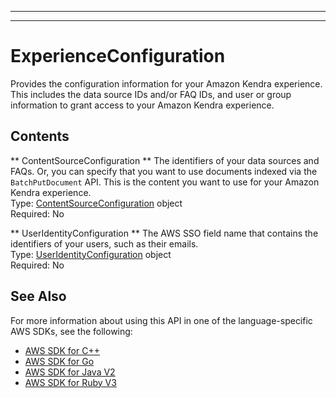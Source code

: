 --------

--------

# ExperienceConfiguration<a name="API_ExperienceConfiguration"></a>

Provides the configuration information for your Amazon Kendra experience\. This includes the data source IDs and/or FAQ IDs, and user or group information to grant access to your Amazon Kendra experience\.

## Contents<a name="API_ExperienceConfiguration_Contents"></a>

 ** ContentSourceConfiguration **   <a name="Kendra-Type-ExperienceConfiguration-ContentSourceConfiguration"></a>
The identifiers of your data sources and FAQs\. Or, you can specify that you want to use documents indexed via the `BatchPutDocument` API\. This is the content you want to use for your Amazon Kendra experience\.  
Type: [ContentSourceConfiguration](API_ContentSourceConfiguration.md) object  
Required: No

 ** UserIdentityConfiguration **   <a name="Kendra-Type-ExperienceConfiguration-UserIdentityConfiguration"></a>
The AWS SSO field name that contains the identifiers of your users, such as their emails\.  
Type: [UserIdentityConfiguration](API_UserIdentityConfiguration.md) object  
Required: No

## See Also<a name="API_ExperienceConfiguration_SeeAlso"></a>

For more information about using this API in one of the language\-specific AWS SDKs, see the following:
+  [AWS SDK for C\+\+](https://docs.aws.amazon.com/goto/SdkForCpp/kendra-2019-02-03/ExperienceConfiguration) 
+  [AWS SDK for Go](https://docs.aws.amazon.com/goto/SdkForGoV1/kendra-2019-02-03/ExperienceConfiguration) 
+  [AWS SDK for Java V2](https://docs.aws.amazon.com/goto/SdkForJavaV2/kendra-2019-02-03/ExperienceConfiguration) 
+  [AWS SDK for Ruby V3](https://docs.aws.amazon.com/goto/SdkForRubyV3/kendra-2019-02-03/ExperienceConfiguration) 